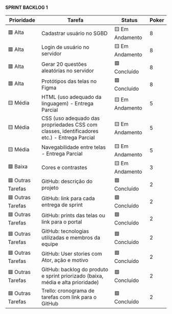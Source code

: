 **SPRINT BACKLOG 1**

| Prioridade        | Tarefa                                                                                                  | Status          | Poker |
|-------------------|--------------------------------------------------------------------------------------------------------|-----------------|--------|
| 🟥 Alta           | Cadastrar usuário no SGBD                                                                              | 🟨 Em Andamento | 8      |
| 🟥 Alta           | Login de usuário no servidor                                                                           | 🟨 Em Andamento | 8      |
| 🟥 Alta           | Gerar 20 questões aleatórias no servidor                                                               | 🟩 Concluído    | 8      |
| 🟥 Alta           | Protótipos das telas no Figma                                                                          | 🟩 Concluído    | 8      |
| 🟨 Média          | HTML (uso adequado da linguagem) - Entrega Parcial                                                     | 🟨 Em Andamento | 5      |
| 🟨 Média          | CSS (uso adequado das propriedades CSS com classes, identificadores etc.) - Entrega Parcial            | 🟨 Em Andamento | 5      |
| 🟨 Média          | Navegabilidade entre telas - Entrega Parcial                                                           | 🟨 Em Andamento | 5      |
| 🟩 Baixa          | Cores e contrastes                                                                                     | 🟨 Em Andamento | 3      |
| 🟦 Outras Tarefas | GitHub: descrição do projeto                                                                           | 🟩 Concluído    | 2      |
| 🟦 Outras Tarefas | GitHub: link para cada entrega de sprint                                                               | 🟩 Concluído    | 2      |
| 🟦 Outras Tarefas | GitHub: prints das telas ou link para o portal                                                         | 🟩 Concluído    | 2      |
| 🟦 Outras Tarefas | GitHub: tecnologias utilizadas e membros da equipe                                                     | 🟩 Concluído    | 2      |
| 🟦 Outras Tarefas | GitHub: User stories com Ator, ação e motivo                                                           | 🟩 Concluído    | 2      |
| 🟦 Outras Tarefas | GitHub: backlog do produto e sprint priorizado (baixa, média e alta prioridade)                        | 🟩 Concluído    | 2      |
| 🟦 Outras Tarefas | Trello: cronograma de tarefas com link para o GitHub                                                   | 🟩 Concluído    | 2      |
